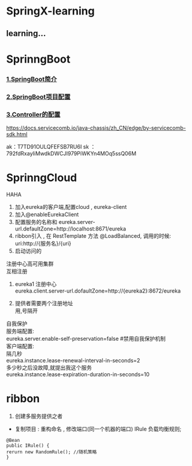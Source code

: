 # SpringX-learning
learning...
----
# SprinngBoot
### [1.SpringBoot简介](https://github.com/Letitmiss/SpringX-learning/blob/master/blog/01.springboot1.md)
### [2.SpringBoot项目配置](https://github.com/Letitmiss/SpringX-learning/blob/master/blog/01.springboot2.md)
### [3.Controller的配置](https://github.com/Letitmiss/SpringX-learning/blob/master/blog/01.springboot3.md)

https://docs.servicecomb.io/java-chassis/zh_CN/edge/by-servicecomb-sdk.html



ak：T7TD91OULQFEFSB7RU6I sk ： 792fdRxayIiMwdkDWCJI979PiWKYn4MOq5ssQ06M 


# SprinngCloud 

HAHA

1. 加入eureka的客户端,配置cloud , eureka-client
2. 加入@enableEurekaClient
3. 配置服务的名称和 eureka.server-url.defaultZone=http://localhost:8671/eureka
4. ribbon引入 , 在 RestTemplate 方法 @LoadBalanced, 调用的时候: uri:http://{服务名}/{uri}
5. 启动访问的

注册中心高可用集群   
互相注册    
1. eureka1 注册中心   
eureka.client.server-url.dofaultZone=http://{eureka2}:8672/eureka   

2. 提供者需要两个注册地址    
用,号隔开   

自我保护    
服务端配置:    
eureka.server.enable-self-preservation=false #禁用自我保护机制    
客户端配置:    
隔几秒   
eureka.instance.lease-renewal-interval-in-seconds=2   
多少秒之后没故障,就提出我这个服务   
eureka.instance.lease-expiration-duration-in-seconds=10

# ribbon

1. 创建多服务提供之者   
* 复制项目 :  重构命名 , 修改端口(同一个机器的端口)
IRule 负载均衡规则;
```
@Bean
public IRule() {
rerurn new RandomRule(); //随机策略
}
```





